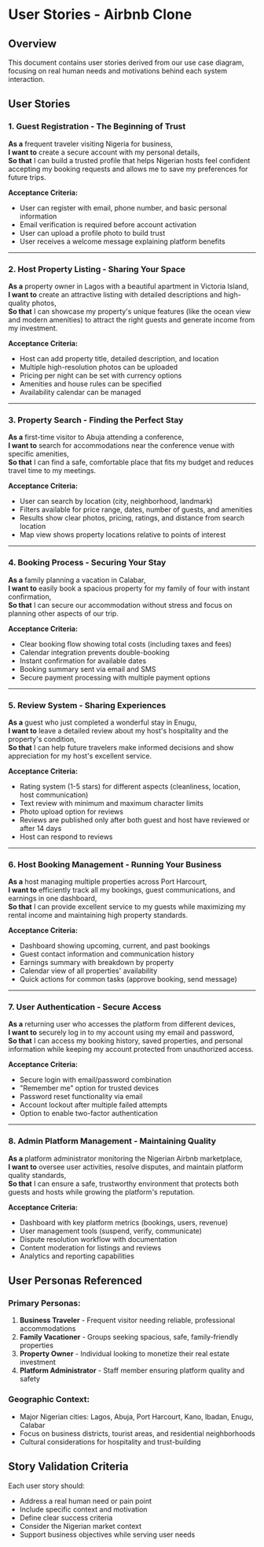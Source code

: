 # User Stories - Airbnb Clone

## Overview
This document contains user stories derived from our use case diagram, focusing on real human needs and motivations behind each system interaction.

## User Stories

### 1. Guest Registration - The Beginning of Trust
**As a** frequent traveler visiting Nigeria for business,  
**I want to** create a secure account with my personal details,  
**So that** I can build a trusted profile that helps Nigerian hosts feel confident accepting my booking requests and allows me to save my preferences for future trips.

**Acceptance Criteria:**
- User can register with email, phone number, and basic personal information
- Email verification is required before account activation
- User can upload a profile photo to build trust
- User receives a welcome message explaining platform benefits

---

### 2. Host Property Listing - Sharing Your Space
**As a** property owner in Lagos with a beautiful apartment in Victoria Island,  
**I want to** create an attractive listing with detailed descriptions and high-quality photos,  
**So that** I can showcase my property's unique features (like the ocean view and modern amenities) to attract the right guests and generate income from my investment.

**Acceptance Criteria:**
- Host can add property title, detailed description, and location
- Multiple high-resolution photos can be uploaded
- Pricing per night can be set with currency options
- Amenities and house rules can be specified
- Availability calendar can be managed

---

### 3. Property Search - Finding the Perfect Stay
**As a** first-time visitor to Abuja attending a conference,  
**I want to** search for accommodations near the conference venue with specific amenities,  
**So that** I can find a safe, comfortable place that fits my budget and reduces travel time to my meetings.

**Acceptance Criteria:**
- User can search by location (city, neighborhood, landmark)
- Filters available for price range, dates, number of guests, and amenities
- Results show clear photos, pricing, ratings, and distance from search location
- Map view shows property locations relative to points of interest

---

### 4. Booking Process - Securing Your Stay
**As a** family planning a vacation in Calabar,  
**I want to** easily book a spacious property for my family of four with instant confirmation,  
**So that** I can secure our accommodation without stress and focus on planning other aspects of our trip.

**Acceptance Criteria:**
- Clear booking flow showing total costs (including taxes and fees)
- Calendar integration prevents double-booking
- Instant confirmation for available dates
- Booking summary sent via email and SMS
- Secure payment processing with multiple payment options

---

### 5. Review System - Sharing Experiences
**As a** guest who just completed a wonderful stay in Enugu,  
**I want to** leave a detailed review about my host's hospitality and the property's condition,  
**So that** I can help future travelers make informed decisions and show appreciation for my host's excellent service.

**Acceptance Criteria:**
- Rating system (1-5 stars) for different aspects (cleanliness, location, host communication)
- Text review with minimum and maximum character limits
- Photo upload option for reviews
- Reviews are published only after both guest and host have reviewed or after 14 days
- Host can respond to reviews

---

### 6. Host Booking Management - Running Your Business
**As a** host managing multiple properties across Port Harcourt,  
**I want to** efficiently track all my bookings, guest communications, and earnings in one dashboard,  
**So that** I can provide excellent service to my guests while maximizing my rental income and maintaining high property standards.

**Acceptance Criteria:**
- Dashboard showing upcoming, current, and past bookings
- Guest contact information and communication history
- Earnings summary with breakdown by property
- Calendar view of all properties' availability
- Quick actions for common tasks (approve booking, send message)

---

### 7. User Authentication - Secure Access
**As a** returning user who accesses the platform from different devices,  
**I want to** securely log in to my account using my email and password,  
**So that** I can access my booking history, saved properties, and personal information while keeping my account protected from unauthorized access.

**Acceptance Criteria:**
- Secure login with email/password combination
- "Remember me" option for trusted devices
- Password reset functionality via email
- Account lockout after multiple failed attempts
- Option to enable two-factor authentication

---

### 8. Admin Platform Management - Maintaining Quality
**As a** platform administrator monitoring the Nigerian Airbnb marketplace,  
**I want to** oversee user activities, resolve disputes, and maintain platform quality standards,  
**So that** I can ensure a safe, trustworthy environment that protects both guests and hosts while growing the platform's reputation.

**Acceptance Criteria:**
- Dashboard with key platform metrics (bookings, users, revenue)
- User management tools (suspend, verify, communicate)
- Dispute resolution workflow with documentation
- Content moderation for listings and reviews
- Analytics and reporting capabilities

## User Personas Referenced

### Primary Personas:
1. **Business Traveler** - Frequent visitor needing reliable, professional accommodations
2. **Family Vacationer** - Groups seeking spacious, safe, family-friendly properties
3. **Property Owner** - Individual looking to monetize their real estate investment
4. **Platform Administrator** - Staff member ensuring platform quality and safety

### Geographic Context:
- Major Nigerian cities: Lagos, Abuja, Port Harcourt, Kano, Ibadan, Enugu, Calabar
- Focus on business districts, tourist areas, and residential neighborhoods
- Cultural considerations for hospitality and trust-building

## Story Validation Criteria

Each user story should:
- Address a real human need or pain point
- Include specific context and motivation
- Define clear success criteria
- Consider the Nigerian market context
- Support business objectives while serving user needs
